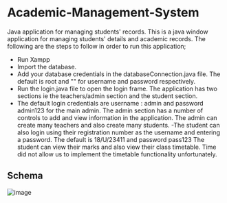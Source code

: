 # Academic-Management-System
Java application for managing students' records.
This is a java window application for managing students' details and academic records.
The following are the steps to follow in order to run this application;
- Run Xampp
- Import the database.
- Add your database credentials in the databaseConnection.java file. The default is root and "" for username and password respectively.
- Run the login.java file to open the login frame.
  The application has two sections ie the teachers/admin section and the student section.
- The default login credentials are username : admin and password admin123 for the main admin.
  The admin section has a number of controls to add and view information in the application.
  The admin can create many teachers and also create many students.
-The student can also login using their registration number as the username and entering a password. The default is 18/U/23411 and password pass123
 The student can view their marks and also view their class timetable. Time did not allow us to implement the timetable functionality unfortunately.
 
 ## Schema
 
 ![image](https://user-images.githubusercontent.com/51344005/147788116-3641b09d-51c1-4cd4-8a9c-c6c8783dc502.png)

